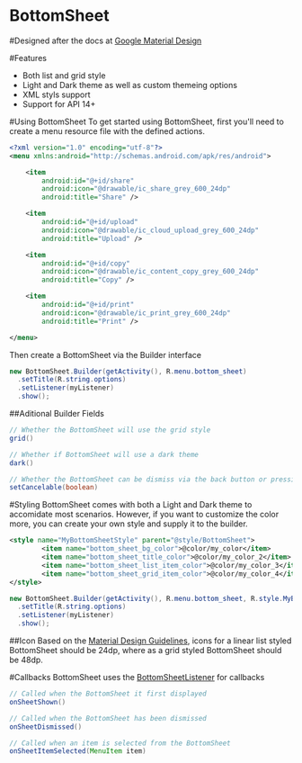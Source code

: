 # BottomSheet

#Designed after the docs at [Google Material Design](http://www.google.com/design/spec/components/bottom-sheets.html#)

#Features
- Both list and grid style
- Light and Dark theme as well as custom themeing options
- XML styls support
- Support for API 14+


#Using BottomSheet
To get started using BottomSheet, first you'll need to create a menu resource file with the defined actions. 
```xml
<?xml version="1.0" encoding="utf-8"?>
<menu xmlns:android="http://schemas.android.com/apk/res/android">

    <item
        android:id="@+id/share"
        android:icon="@drawable/ic_share_grey_600_24dp"
        android:title="Share" />

    <item
        android:id="@+id/upload"
        android:icon="@drawable/ic_cloud_upload_grey_600_24dp"
        android:title="Upload" />

    <item
        android:id="@+id/copy"
        android:icon="@drawable/ic_content_copy_grey_600_24dp"
        android:title="Copy" />

    <item
        android:id="@+id/print"
        android:icon="@drawable/ic_print_grey_600_24dp"
        android:title="Print" />

</menu>
```

Then create a BottomSheet via the Builder interface
```java
new BottomSheet.Builder(getActivity(), R.menu.bottom_sheet)
  .setTitle(R.string.options)
  .setListener(myListener)
  .show();
  ```
  
##Aditional Builder Fields
```java
// Whether the BottomSheet will use the grid style
grid()

// Whether if BottomSheet will use a dark theme
dark()

// Whether the BottomSheet can be dismiss via the back button or pressing outside 
setCancelable(boolean)
```

#Styling
BottomSheet comes with both a Light and Dark theme to accomidate most scenarios. However, if you want to customize the color more, you can create your own style and supply it to the builder.
```xml
<style name="MyBottomSheetStyle" parent="@style/BottomSheet">
        <item name="bottom_sheet_bg_color">@color/my_color</item>
        <item name="bottom_sheet_title_color">@color/my_color_2</item>
        <item name="bottom_sheet_list_item_color">@color/my_color_3</item>
        <item name="bottom_sheet_grid_item_color">@color/my_color_4</item>
</style>
```

```java
new BottomSheet.Builder(getActivity(), R.menu.bottom_sheet, R.style.MyBottomSheetStyle)
  .setTitle(R.string.options)
  .setListener(myListener)
  .show();
```

##Icon
Based on the [Material Design Guidelines](http://www.google.com/design/spec/components/bottom-sheets.html#bottom-sheets-specs), icons for a linear list styled BottomSheet should be 24dp, where as a grid styled BottomSheet should be 48dp.

#Callbacks
BottomSheet uses the [BottomSheetListener](https://github.com/Kennyc1012/BottomSheet/blob/master/library/src/main/java/com/kennyc/bottomsheet/BottomSheetListener.java) for callbacks
```java
// Called when the BottomSheet it first displayed
onSheetShown()

// Called when the BottomSheet has been dismissed
onSheetDismissed()

// Called when an item is selected from the BottomSheet
onSheetItemSelected(MenuItem item)
```

